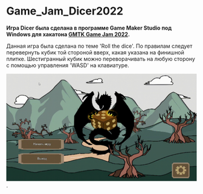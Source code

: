 # Game_Jam_Dicer2022

**Игра Dicer была сделана в программе Game Maker Studio под Windows для хакатона [GMTK Game Jam 2022](https://itch.io/jam/gmtk-jam-2022).**

Данная игра была сделана по теме 'Roll the dice'. По правилам следует перевернуть кубик той стороной вверх, какая указана на финишной плитке. Шестигранный кубик можно переворачивать на любую сторону с помощью управления 'WASD' на клавиатуре. 

![gif](https://github.com/SvetlanaKhlobustova50809/Game_Jam_Dicer2022/blob/main/Dicer.gif?raw=true).
